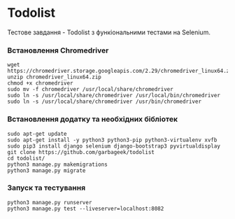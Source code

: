 # Todolist

Тестове завдання - Todolist з функіональними тестами на Selenium.

### Встановлення Chromedriver

```shell
wget https://chromedriver.storage.googleapis.com/2.29/chromedriver_linux64.zip
unzip chromedriver_linux64.zip
chmod +x chromedriver
sudo mv -f chromedriver /usr/local/share/chromedriver
sudo ln -s /usr/local/share/chromedriver /usr/local/bin/chromedriver
sudo ln -s /usr/local/share/chromedriver /usr/bin/chromedriver
```

### Встановлення додатку та необхідних бібліотек

```shell
sudo apt-get update
sudo apt-get install -y python3 python3-pip python3-virtualenv xvfb
sudo pip3 install django selenium django-bootstrap3 pyvirtualdisplay
git clone https://github.com/garbageek/todolist
cd todolist/
python3 manage.py makemigrations
python3 manage.py migrate
```

### Запуск та тестування

```shell
python3 manage.py runserver
python3 manage.py test --liveserver=localhost:8082
```